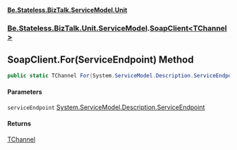 #### [Be.Stateless.BizTalk.ServiceModel.Unit](README.md 'README')
### [Be.Stateless.BizTalk.Unit.ServiceModel](Be.Stateless.BizTalk.Unit.ServiceModel.md 'Be.Stateless.BizTalk.Unit.ServiceModel').[SoapClient&lt;TChannel&gt;](SoapClient_TChannel_.md 'Be.Stateless.BizTalk.Unit.ServiceModel.SoapClient<TChannel>')

## SoapClient<TChannel>.For(ServiceEndpoint) Method

```csharp
public static TChannel For(System.ServiceModel.Description.ServiceEndpoint serviceEndpoint);
```
#### Parameters

<a name='Be.Stateless.BizTalk.Unit.ServiceModel.SoapClient_TChannel_.For(System.ServiceModel.Description.ServiceEndpoint).serviceEndpoint'></a>

`serviceEndpoint` [System.ServiceModel.Description.ServiceEndpoint](https://docs.microsoft.com/en-us/dotnet/api/System.ServiceModel.Description.ServiceEndpoint 'System.ServiceModel.Description.ServiceEndpoint')

#### Returns
[TChannel](SoapClient_TChannel_.md#Be.Stateless.BizTalk.Unit.ServiceModel.SoapClient_TChannel_.TChannel 'Be.Stateless.BizTalk.Unit.ServiceModel.SoapClient<TChannel>.TChannel')